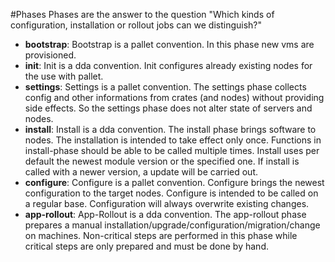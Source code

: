 #Phases
Phases are the answer to the question "Which kinds of configuration, installation or rollout jobs can we distinguish?"

* **bootstrap**: Bootstrap is a pallet convention. In this phase new vms are provisioned.
* **init**: Init is a dda convention. Init configures already existing nodes for the use with pallet.  
* **settings**: Settings is a pallet convention. The settings phase collects config and other informations from crates (and nodes) without providing side effects. So the settings phase does not alter state of servers and nodes. 
* **install**: Install is a dda convention. The install phase brings software to nodes. The installation is intended to take effect only once. Functions in install-phase should be able to be called multiple times. Install uses per default the newest module version or the specified one. If install is called with a newer version, a update will be carried out.
* **configure**: Configure is a pallet convention. Configure brings the newest configuration to the target nodes. Configure is intended to be called on a regular base. Configuration will always overwrite existing changes.
* **app-rollout**: App-Rollout is a dda convention. The app-rollout phase prepares a manual installation/upgrade/configuration/migration/change on machines. Non-critical steps are performed in this phase while critical steps are only prepared and must be done by hand.